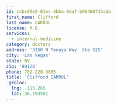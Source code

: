 ```yaml
---
id: ccbc89e2-81ec-4bba-8da7-b00488745ada
first_name: Clifford
last_name: CARROL
license: M.D.
services:
  - internal-medicine
category: doctors
address: '3150 N Tenaya Way  Ste 525'
city: 'Las Vegas'
state: NV
zip: '89128'
phone: 702-220-9865
title: 'Clifford CARROL'
_geoloc:
  lng: -115.265
  lat: 36.193501
---
```

